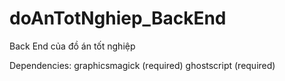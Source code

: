 # doAnTotNghiep_BackEnd
Back End của đồ án tốt nghiệp

Dependencies:
    graphicsmagick                  (required)
    ghostscript                     (required)